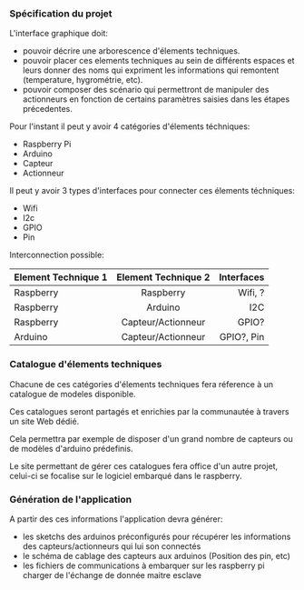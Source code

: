 ### Spécification du projet
L'interface graphique doit:
- pouvoir décrire une arborescence d'élements techniques.
- pouvoir placer ces elements techniques au sein de différents espaces et leurs donner des noms qui expriment les informations qui remontent (temperature, hygrométrie, etc).
- pouvoir composer des scénario qui permettront de manipuler des actionneurs en fonction de certains paramètres saisies dans les étapes précedentes.

Pour l'instant il peut y avoir 4 catégories d'élements téchniques:
- Raspberry Pi
- Arduino
- Capteur
- Actionneur

Il peut y avoir 3 types d'interfaces pour connecter ces élements téchniques:
- Wifi
- I2c
- GPIO
- Pin

Interconnection possible:

| Element Technique 1        | Element Technique 2           | Interfaces  |
| -------------------------- |:-----------------------------:| -----------:|
| Raspberry                  | Raspberry                     | Wifi, ?     |
| Raspberry                  | Arduino                       |   I2C       |
| Raspberry                  | Capteur/Actionneur            |    GPIO?        |
| Arduino                    | Capteur/Actionneur            | GPIO?, Pin  |



### Catalogue d'élements techniques
Chacune de ces catégories d'élements techniques fera réference à un catalogue de modeles disponible.

Ces catalogues seront partagés et enrichies par la communautée à travers un site Web dédié.

Cela permettra par exemple de disposer d'un grand nombre de capteurs ou de modèles d'arduino prédefinis.

Le site permettant de gérer ces catalogues fera office d'un autre projet, celui-ci se focalise sur le logiciel embarqué dans le raspberry.



### Génération de l'application
A partir des ces informations l'application devra générer:
- les sketchs des arduinos préconfigurés pour récupérer les informations des capteurs/actionneurs qui lui son connectés
- le schéma de cablage des capteurs aux arduinos (Position des pin, etc)
- les fichiers de communications à embarquer sur les raspberry pi charger de l'échange de donnée maitre esclave
